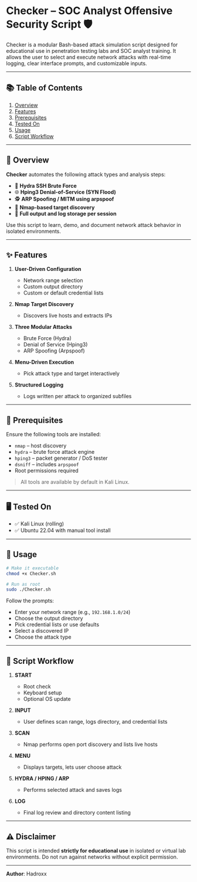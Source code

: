 # Checker – SOC Analyst Offensive Security Script 🛡️

Checker is a modular Bash-based attack simulation script designed for educational use in penetration testing labs and SOC analyst training. It allows the user to select and execute network attacks with real-time logging, clear interface prompts, and customizable inputs.

---

## 📚 Table of Contents
1. [Overview](#overview)
2. [Features](#features)
3. [Prerequisites](#prerequisites)
4. [Tested On](#tested-on)
5. [Usage](#usage)
6. [Script Workflow](#script-workflow)

---

## 🧭 Overview

**Checker** automates the following attack types and analysis steps:

- 🔐 **Hydra SSH Brute Force**  
- 🌐 **Hping3 Denial-of-Service (SYN Flood)**  
- 🕵️ **ARP Spoofing / MITM using arpspoof**  
- 🧪 **Nmap-based target discovery**  
- 📁 **Full output and log storage per session**

Use this script to learn, demo, and document network attack behavior in isolated environments.

---

## ✨ Features

1. **User-Driven Configuration**
   - Network range selection
   - Custom output directory
   - Custom or default credential lists

2. **Nmap Target Discovery**
   - Discovers live hosts and extracts IPs

3. **Three Modular Attacks**
   - Brute Force (Hydra)
   - Denial of Service (Hping3)
   - ARP Spoofing (Arpspoof)

4. **Menu-Driven Execution**
   - Pick attack type and target interactively

5. **Structured Logging**
   - Logs written per attack to organized subfiles

---

## 🔧 Prerequisites

Ensure the following tools are installed:

- `nmap` – host discovery
- `hydra` – brute force attack engine
- `hping3` – packet generator / DoS tester
- `dsniff` – includes `arpspoof`
- Root permissions required

> All tools are available by default in Kali Linux.

---

## 🖥️ Tested On

- ✅ Kali Linux (rolling)
- ✅ Ubuntu 22.04 with manual tool install

---

## 🚀 Usage

```bash
# Make it executable
chmod +x Checker.sh

# Run as root
sudo ./Checker.sh
```

Follow the prompts:
- Enter your network range (e.g., `192.168.1.0/24`)
- Choose the output directory
- Pick credential lists or use defaults
- Select a discovered IP
- Choose the attack type

---

## 🔄 Script Workflow

1. **START**
   - Root check
   - Keyboard setup
   - Optional OS update

2. **INPUT**
   - User defines scan range, logs directory, and credential lists

3. **SCAN**
   - Nmap performs open port discovery and lists live hosts

4. **MENU**
   - Displays targets, lets user choose attack

5. **HYDRA / HPING / ARP**
   - Performs selected attack and saves logs

6. **LOG**
   - Final log review and directory content listing

---

## ⚠️ Disclaimer

This script is intended **strictly for educational use** in isolated or virtual lab environments. Do not run against networks without explicit permission.

---

**Author**: Hadroxx
